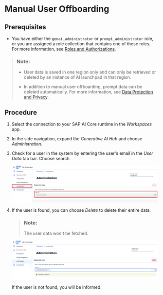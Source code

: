 <!-- loio0d8d3cc40a0d454fb6efd344caec9ade -->

# Manual User Offboarding



<a name="loio0d8d3cc40a0d454fb6efd344caec9ade__prereq_psc_hyb_rzb"/>

## Prerequisites

-   You have either the `genai_administrator` or `prompt_administrator` role, or you are assigned a role collection that contains one of these roles. For more information, see [Roles and Authorizations](roles-and-authorizations-4ef8499.md).


> ### Note:  
> -   User data is saved in one region only and can only be retrieved or deleted by an instance of AI launchpad in that region.
> 
> -   In addition to manual user offboarding, prompt data can be deleted automatically. For more information, see [Data Protection and Privacy](security-e4cf710.md#loiof1d2eb91d9a248ca8c92b0110c76c6f6).



## Procedure

1.  Select the connection to your SAP AI Core runtime in the *Workspaces* app.

2.  In the side navigation, expand the *Generative AI Hub* and choose *Administration*.

3.  Check for a user in the system by entering the user's email in the *User Data* tab bar. Choose search.

    ![](images/4_7307007.png)

4.  If the user is found, you can choose *Delete* to delete their entire data.

    > ### Note:  
    > The user data won't be fetched.

    ![](images/5_48bcbf1.png)

    If the user is not found, you will be informed.




